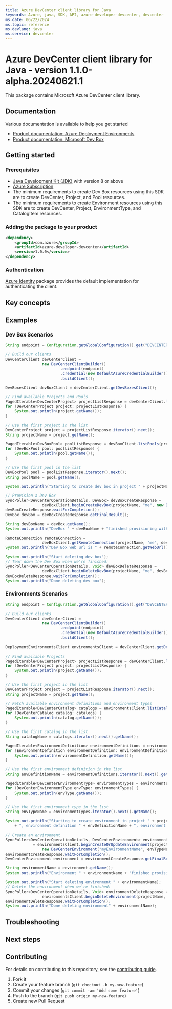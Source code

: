 ```yaml
---
title: Azure DevCenter client library for Java
keywords: Azure, java, SDK, API, azure-developer-devcenter, devcenter
ms.date: 06/22/2024
ms.topic: reference
ms.devlang: java
ms.service: devcenter
---
```

# Azure DevCenter client library for Java - version 1.1.0-alpha.20240621.1 


This package contains Microsoft Azure DevCenter client library.

## Documentation

Various documentation is available to help you get started

- [Product documentation: Azure Deployment Environments][environments_documentation]
- [Product documentation: Microsoft Dev Box][devbox_documentation]

## Getting started

### Prerequisites

- [Java Development Kit (JDK)][jdk] with version 8 or above
- [Azure Subscription][azure_subscription]
- The minimum requirements to create Dev Box resources using this SDK are to create DevCenter, Project, and Pool resources.
- The minimum requirements to create Environment resources using this SDK are to create DevCenter, Project, EnvironmentType, and CatalogItem resources.

### Adding the package to your product

[//]: # ({x-version-update-start;com.azure:azure-developer-devcenter;current})
```xml
<dependency>
    <groupId>com.azure</groupId>
    <artifactId>azure-developer-devcenter</artifactId>
    <version>1.0.0</version>
</dependency>
```
[//]: # ({x-version-update-end})

### Authentication

[Azure Identity][azure_identity] package provides the default implementation for authenticating the client.

## Key concepts

## Examples
### Dev Box Scenarios
```java com.azure.developer.devcenter.readme.devboxes
String endpoint = Configuration.getGlobalConfiguration().get("DEVCENTER_ENDPOINT");

// Build our clients
DevCenterClient devCenterClient =
                new DevCenterClientBuilder()
                        .endpoint(endpoint)
                        .credential(new DefaultAzureCredentialBuilder().build())
                        .buildClient();

DevBoxesClient devBoxClient = devCenterClient.getDevBoxesClient();

// Find available Projects and Pools
PagedIterable<DevCenterProject> projectListResponse = devCenterClient.listProjects();
for (DevCenterProject project: projectListResponse) {
    System.out.println(project.getName());
}

// Use the first project in the list
DevCenterProject project = projectListResponse.iterator().next();
String projectName = project.getName();

PagedIterable<DevBoxPool> poolListResponse = devBoxClient.listPools(projectName);
for (DevBoxPool pool: poolListResponse) {
    System.out.println(pool.getName());
}

// Use the first pool in the list
DevBoxPool pool = poolListResponse.iterator().next();
String poolName = pool.getName();

System.out.println("Starting to create dev box in project " + projectName + " and pool " + poolName);

// Provision a Dev Box
SyncPoller<DevCenterOperationDetails, DevBox> devBoxCreateResponse =
                devBoxClient.beginCreateDevBox(projectName, "me", new DevBox("MyDevBox", poolName));
devBoxCreateResponse.waitForCompletion();
DevBox devBox = devBoxCreateResponse.getFinalResult();

String devBoxName = devBox.getName();
System.out.println("DevBox " + devBoxName + "finished provisioning with status " + devBox.getProvisioningState());

RemoteConnection remoteConnection =
                devBoxClient.getRemoteConnection(projectName, "me", devBoxName);
System.out.println("Dev Box web url is " + remoteConnection.getWebUrl());

System.out.println("Start deleting dev box");
// Tear down the Dev Box when we're finished:
SyncPoller<DevCenterOperationDetails, Void> devBoxDeleteResponse =
                devBoxClient.beginDeleteDevBox(projectName, "me", devBoxName);
devBoxDeleteResponse.waitForCompletion();
System.out.println("Done deleting dev box");
```

### Environments Scenarios
```java com.azure.developer.devcenter.readme.environments
String endpoint = Configuration.getGlobalConfiguration().get("DEVCENTER_ENDPOINT");

// Build our clients
DevCenterClient devCenterClient =
                new DevCenterClientBuilder()
                        .endpoint(endpoint)
                        .credential(new DefaultAzureCredentialBuilder().build())
                        .buildClient();
       
DeploymentEnvironmentsClient environmentsClient = devCenterClient.getDeploymentEnvironmentsClient();

// Find available Projects 
PagedIterable<DevCenterProject> projectListResponse = devCenterClient.listProjects();
for (DevCenterProject project: projectListResponse) {
    System.out.println(project.getName());
}

// Use the first project in the list
DevCenterProject project = projectListResponse.iterator().next();
String projectName = project.getName();

// Fetch available environment definitions and environment types
PagedIterable<DevCenterCatalog> catalogs = environmentsClient.listCatalogs(projectName);
for (DevCenterCatalog catalog: catalogs) {
    System.out.println(catalog.getName());
}

// Use the first catalog in the list
String catalogName = catalogs.iterator().next().getName();

PagedIterable<EnvironmentDefinition> environmentDefinitions = environmentsClient.listEnvironmentDefinitionsByCatalog(projectName, catalogName);
for (EnvironmentDefinition environmentDefinition: environmentDefinitions) {
    System.out.println(environmentDefinition.getName());
}

// Use the first environment definition in the list
String envDefinitionName = environmentDefinitions.iterator().next().getName();

PagedIterable<DevCenterEnvironmentType> environmentTypes = environmentsClient.listEnvironmentTypes(projectName);
for (DevCenterEnvironmentType envType: environmentTypes) {
    System.out.println(envType.getName());
}

// Use the first environment type in the list
String envTypeName = environmentTypes.iterator().next().getName();

System.out.println("Starting to create environment in project " + projectName + ", with catalog " + catalogName
    + ", environment definition " + envDefinitionName + ", environment type " + envTypeName);

// Create an environment
SyncPoller<DevCenterOperationDetails, DevCenterEnvironment> environmentCreateResponse 
            = environmentsClient.beginCreateOrUpdateEnvironment(projectName, "me",
                new DevCenterEnvironment("myEnvironmentName", envTypeName, catalogName, envDefinitionName));
environmentCreateResponse.waitForCompletion();
DevCenterEnvironment environment = environmentCreateResponse.getFinalResult();

String environmentName = environment.getName();
System.out.println("Environment " + environmentName + "finished provisioning with status " + environment.getProvisioningState());

System.out.println("Start deleting environment " + environmentName);
// Delete the environment when we're finished:
SyncPoller<DevCenterOperationDetails, Void> environmentDeleteResponse =
                environmentsClient.beginDeleteEnvironment(projectName, "me", environmentName);
environmentDeleteResponse.waitForCompletion();
System.out.println("Done deleting environment" + environmentName);
```

## Troubleshooting

## Next steps

## Contributing

For details on contributing to this repository, see the [contributing guide](https://github.com/Azure/azure-sdk-for-java/blob/main/CONTRIBUTING.md).

1. Fork it
1. Create your feature branch (`git checkout -b my-new-feature`)
1. Commit your changes (`git commit -am 'Add some feature'`)
1. Push to the branch (`git push origin my-new-feature`)
1. Create new Pull Request

<!-- LINKS -->
[environments_documentation]: https://learn.microsoft.com/azure/deployment-environments/
[devbox_documentation]: https://learn.microsoft.com/azure/dev-box/
[docs]: https://azure.github.io/azure-sdk-for-java/
[jdk]: /java/azure/jdk/
[azure_subscription]: https://azure.microsoft.com/free/
[azure_identity]: https://github.com/Azure/azure-sdk-for-java/blob/main/sdk/identity/azure-identity

